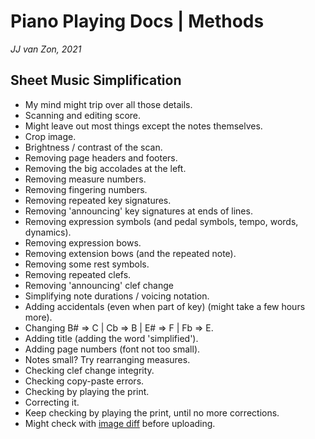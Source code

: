 Piano Playing Docs | Methods
============================

*JJ van Zon, 2021*

Sheet Music Simplification
--------------------------

- My mind might trip over all those details.  
- Scanning and editing score.  
- Might leave out most things except the notes themselves.
- Crop image.
- Brightness / contrast of the scan.
- Removing page headers and footers.
- Removing the big accolades at the left.
- Removing measure numbers.
- Removing fingering numbers.
- Removing repeated key signatures.
- Removing 'announcing' key signatures at ends of lines.
- Removing expression symbols (and pedal symbols, tempo, words, dynamics).
- Removing expression bows.
- Removing extension bows (and the repeated note).
- Removing some rest symbols.
- Removing repeated clefs.
- Removing 'announcing' clef change 
- Simplifying note durations / voicing notation.
- Adding accidentals (even when part of key) (might take a few hours more).
- Changing B# => C | Cb => B | E# => F | Fb => E.
- Adding title (adding the word 'simplified').
- Adding page numbers (font not too small).
- Notes small? Try rearranging measures.
- Checking clef change integrity.
- Checking copy-paste errors.
- Checking by playing the print.
- Correcting it.
- Keep checking by playing the print, until no more corrections.
- Might check with [image diff](https://online-image-comparison.com) before uploading.
